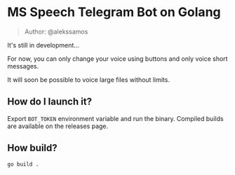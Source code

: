 # MS Speech Telegram Bot on Golang

> Author: @alekssamos

It's still in development...

For now, you can only change your voice using buttons and only voice short messages.

It will soon be possible to voice large files without limits.

## How do I launch it?

Export `BOT_TOKEN`  environment variable and run the binary.
Compiled builds are available on the releases page.

## How build?

```bash
go build .
```
